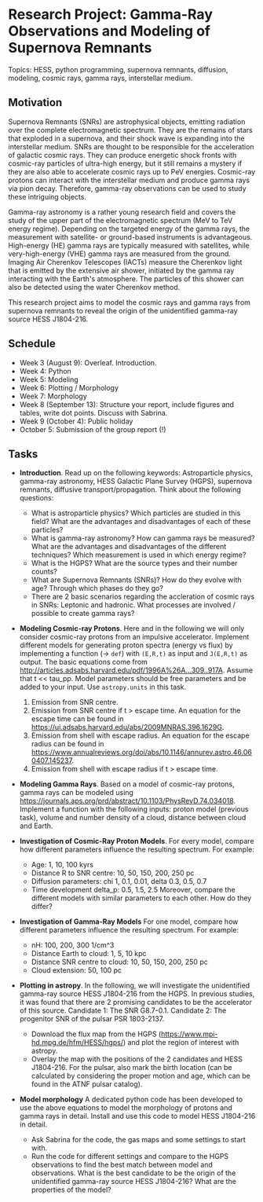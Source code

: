 # Research Project: Gamma-Ray Observations and Modeling of Supernova Remnants

Topics: HESS, python programming, supernova remnants, diffusion, modeling, cosmic rays, gamma rays, interstellar medium.

## Motivation
Supernova Remnants (SNRs) are astrophysical objects, emitting radiation over the complete electromagnetic spectrum.
They are the remains of stars that exploded in a supernova, and their shock wave is expanding into the interstellar medium. 
SNRs are thought to be responsible for the acceleration of galactic cosmic rays.
They can produce energetic shock fronts with cosmic-ray particles of ultra-high energy, but it still remains a mystery if they are also able to accelerate cosmic rays up to PeV energies. 
Cosmic-ray protons can interact with the interstellar medium and produce gamma rays via pion decay. 
Therefore, gamma-ray observations can be used to study these intriguing objects.

Gamma-ray astronomy is a rather young research field and covers the study of the upper part of the electromagnetic spectrum (MeV to TeV energy regime). Depending on the targeted energy of the gamma rays, the measurement with satellite- or ground-based instruments is advantageous. High-energy (HE) gamma rays are typically measured with satellites, while very-high-energy (VHE) gamma rays are measured from the ground. Imaging Air Cherenkov Telescopes (IACTs) measure the Cherenkov light that is emitted by the extensive air shower, initiated by the gamma ray interacting with the Earth's atmosphere. The particles of this shower can also be detected using the water Cherenkov method.

This research project aims to model the cosmic rays and gamma rays from supernova remnants to reveal the origin of the unidentified gamma-ray source HESS J1804-216.


## Schedule
* Week 3 (August 9): Overleaf. Introduction.
* Week 4: Python
* Week 5: Modeling
* Week 6: Plotting / Morphology
* Week 7: Morphology
* Week 8 (September 13): Structure your report, include figures and tables, write dot points. Discuss with Sabrina.
* Week 9 (October 4): Public holiday
* October 5: Submission of the group report (!)


## Tasks

* **Introduction**. Read up on the following keywords: Astroparticle physics, gamma-ray astronomy, HESS Galactic Plane Survey (HGPS), supernova remnants, diffusive transport/propagation. 
Think about the following questions: 
    - What is astroparticle physics? Which particles are studied in this field? What are the advantages and disadvantages of each of these particles?
    - What is gamma-ray astronomy? How can gamma rays be measured? What are the advantages and disadvantages of the different techniques? Which measurement is used in which energy regime? 
    - What is the HGPS? What are the source types and their number counts?
    - What are Supernova Remnants (SNRs)? How do they evolve with age? Through which phases do they go?
    - There are 2 basic scenarios regarding the accleration of cosmic rays in SNRs: Leptonic and hadronic. What processes are involved / possible to create gamma rays?
    
* **Modeling Cosmic-ray Protons**. Here and in the following we will only consider cosmic-ray protons from an impulsive accelerator. Implement different models for generating proton spectra (energy vs flux) by implementing a function (-> `def`) with `(E,R,t)` as input and `J(E,R,t)` as output. The basic equations come from http://articles.adsabs.harvard.edu/pdf/1996A%26A...309..917A. Assume that t << tau_pp. Model parameters should be free parameters and be added to your input. Use `astropy.units` in this task.

    1. Emission from SNR centre.
    2. Emission from SNR centre if t > escape time. An equation for the escape time can be found in https://ui.adsabs.harvard.edu/abs/2009MNRAS.396.1629G.
    3. Emission from shell with escape radius. An equation for the escape radius can be found in https://www.annualreviews.org/doi/abs/10.1146/annurev.astro.46.060407.145237.
    4. Emission from shell with escape radius if t > escape time.

* **Modeling Gamma Rays**. Based on a model of cosmic-ray protons, gamma rays can be modeled using https://journals.aps.org/prd/abstract/10.1103/PhysRevD.74.034018. Implement a function with the following inputs: proton model (previous task), volume and number density of a cloud, distance between cloud and Earth. 

* **Investigation of Cosmic-Ray Proton Models**. For every model, compare how different parameters influence the resulting spectrum. For example:
    - Age: 1, 10, 100 kyrs
    - Distance R to SNR centre: 10, 50, 150, 200, 250 pc
    - Diffusion parameters: chi 1, 0.1, 0.01, delta 0.3, 0.5, 0.7
    - Time development delta_p: 0.5, 1.5, 2.5
Moreover, compare the different models with similar parameters to each other. How do they differ?

* **Investigation of Gamma-Ray Models** For one model, compare how different parameters influence the resulting spectrum. For example:
    - nH: 100, 200, 300 1/cm^3
    - Distance Earth to cloud: 1, 5, 10 kpc
    - Distance SNR centre to cloud: 10, 50, 150, 200, 250 pc
    - Cloud extension: 50, 100 pc

* **Plotting in astropy**. In the following, we will investigate the unidentified gamma-ray source HESS J1804-216 from the HGPS. In previous studies, it was found that there are 2 promising candidates to be the accelerator of this source. Candidate 1: The SNR G8.7-0.1. Candidate 2: The progenitor SNR of the pulsar PSR 1803-2137. 
    - Download the flux map from the HGPS (https://www.mpi-hd.mpg.de/hfm/HESS/hgps/) and plot the region of interest with astropy.
    - Overlay the map with the positions of the 2 candidates and HESS J1804-216. For the pulsar, also mark the birth location (can be calculated by considering the proper motion and age, which can be found in the ATNF pulsar catalog).

* **Model morphology** A dedicated python code has been developed to use the above equations to model the morphology of protons and gamma rays in detail. Install and use this code to model HESS J1804-216 in detail. 
    - Ask Sabrina for the code, the gas maps and some settings to start with.
    - Run the code for different settings and compare to the HGPS observations to find the best match between model and observations.
What is the best candidate to be the origin of the unidentified gamma-ray source HESS J1804-216? What are the properties of the model?

